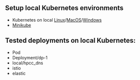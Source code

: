 ## Setup local Kubernetes environments
- Kubernetes on local [Linux](LINUX.md)/[MacOS](MACOS.md)/[Windows](WINDOWS.md)
- [Minikube](MINIKUBE.md)


## Tested deployments on local Kubernetes:
- Pod
- Deployment/dp-1
- local/hpcc_dns 
- istio
- elastic

